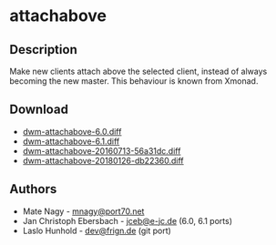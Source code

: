attachabove
===========

Description
-----------

Make new clients attach above the selected client, instead of
always becoming the new master. This behaviour is known from Xmonad.

Download
--------

* [dwm-attachabove-6.0.diff](dwm-attachabove-6.0.diff)
* [dwm-attachabove-6.1.diff](dwm-attachabove-6.1.diff)
* [dwm-attachabove-20160713-56a31dc.diff](dwm-attachabove-20160713-56a31dc.diff)
* [dwm-attachabove-20180126-db22360.diff](dwm-attachabove-20180126-db22360.diff)

Authors
-------

* Mate Nagy - <mnagy@port70.net>
* Jan Christoph Ebersbach - <jceb@e-jc.de> (6.0, 6.1 ports)
* Laslo Hunhold - <dev@frign.de> (git port)
